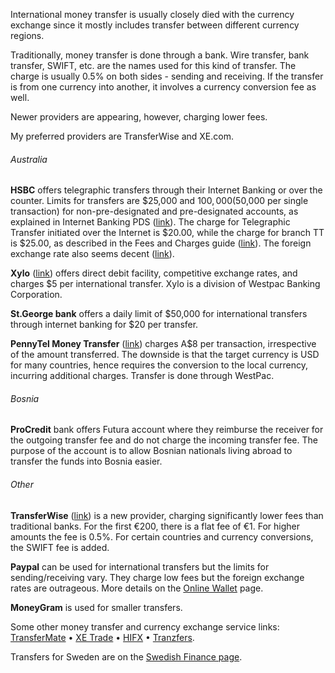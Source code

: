 
International money transfer is usually closely died with the currency exchange since it mostly includes transfer between different currency regions.

Traditionally, money transfer is done through a bank. Wire transfer, bank transfer, SWIFT, etc. are the names used for this kind of transfer. The charge is usually 0.5% on both sides - sending and receiving. If the transfer is from one currency into another, it involves a currency conversion fee as well.

Newer providers are appearing, however, charging lower fees.

My preferred providers are TransferWise and XE.com.

###### Australia 

**HSBC** offers telegraphic transfers through their Internet Banking or over the 
counter. Limits for transfers are $25,000 and $100,000 ($50,000 per single 
transaction) for non-pre-designated and pre-designated accounts, as explained in 
Internet Banking PDS ([link][1]). 
The charge for Telegraphic Transfer initiated over the Internet is $20.00, while 
the charge for branch TT is $25.00, as described in the Fees and Charges guide ([link][5]). 
The foreign exchange rate also seems decent ([link][6]).

**Xylo** ([link][3]) offers direct debit facility, competitive exchange rates, and charges $5 per 
international transfer. Xylo is a division of Westpac Banking Corporation.

**St.George bank** offers a daily limit of $50,000 for international transfers through internet banking for $20 per transfer.

**PennyTel Money Transfer** ([link][2]) 
charges A$8 per transaction, irrespective of the amount transferred. The downside is that the target currency is USD for many countries, hence requires the conversion to the local currency, incurring additional charges. Transfer is done through WestPac.

###### Bosnia

**ProCredit** bank offers Futura account where they reimburse the receiver for the outgoing transfer fee and do not charge the incoming transfer fee. The purpose of the account is to allow Bosnian nationals living abroad to transfer the funds into Bosnia easier.

###### Other

**TransferWise** ([link][4]) is a new provider, charging significantly lower fees than traditional banks. For the first €200, there is a flat fee of €1. For higher amounts the fee is 0.5%. For certain countries and currency conversions, the SWIFT fee is added.

**Paypal** can be used for international transfers but the limits for sending/receiving vary. They charge low fees but the foreign exchange rates are outrageous. More details on the [Online Wallet][] page.

**MoneyGram** is used for smaller transfers.

Some other money transfer and currency exchange service links: 
[TransferMate][] • [XE Trade][] • [HIFX][] • [Tranzfers][].

Transfers for Sweden are on the [Swedish Finance page][].

<p>&nbsp;</p>

[1]: http://www.hsbc.com.au/1/PA_1_2_S5/content/australia/common/pdf/personal/ib-pds.pdf
[2]: http://www.pennytel.com/au/index.jsp
[3]: http://www.xylo.com.au/xylo_foreign_exchange_for_individuals.aspx
[4]: http://transferwise.com
[5]: http://www.hsbc.com.au/1/PA_1_2_S5/content/australia/common/pdf/personal/fees-charges.pdf
[6]: http://www.banking.hsbc.com.au/corporate/xchange_rates.html

[TransferMate]: http://www.transfermate.com/
[Online Wallet]: http://alensfinance.appspot.com/online_wallet.htm
[XE Trade]: https://www.xe.com/fx/login
[HIFX]: http://www.hifx.com/
[Tranzfers]: http://www.tranzfers.com/
[Swedish Finance page]: swe_finance.html